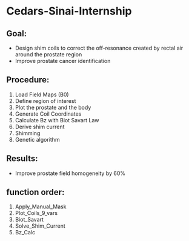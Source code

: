 # Cedars-Sinai-Internship

## Goal: 
* Design shim coils to correct the off-resonance created by rectal air around the prostate region
* Improve prostate cancer identification

## Procedure:
1. Load Field Maps (B0)
2. Define region of interest
3. Plot the prostate and the body
4. Generate Coil Coordinates
5. Calculate Bz with Biot Savart Law
6. Derive shim current
7. Shimming
8. Genetic algorithm

## Results:
* Improve prostate field homogeneity by 60%

## function order:
1. Apply_Manual_Mask
2. Plot_Coils_9_vars
3. Biot_Savart
4. Solve_Shim_Current
5. Bz_Calc
